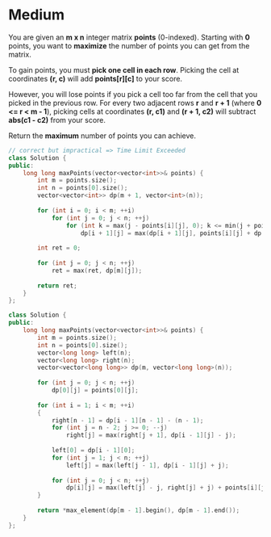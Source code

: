 # Medium

You are given an **m x n** integer matrix **points** (0-indexed). Starting with **0** points, you want to **maximize** the number of points you can get from the matrix.

To gain points, you must **pick one cell in each row**. Picking the cell at coordinates **(r, c)** will add **points[r][c]** to your score.

However, you will lose points if you pick a cell too far from the cell that you picked in the previous row. For every two adjacent rows **r** and **r + 1** (where **0 <= r < m - 1**), picking cells at coordinates **(r, c1)** and **(r + 1, c2)** will subtract **abs(c1 - c2)** from your score.

Return the **maximum** number of points you can achieve.

```cpp
// correct but impractical => Time Limit Exceeded
class Solution {
public:
    long long maxPoints(vector<vector<int>>& points) {
        int m = points.size();
        int n = points[0].size();
        vector<vector<int>> dp(m + 1, vector<int>(n));
        
        for (int i = 0; i < m; ++i)
            for (int j = 0; j < n; ++j)
                for (int k = max(j - points[i][j], 0); k <= min(j + points[i][j], n - 1); ++k)
                    dp[i + 1][j] = max(dp[i + 1][j], points[i][j] + dp[i][k] - abs(k - j));
        
        int ret = 0;
        
        for (int j = 0; j < n; ++j)
            ret = max(ret, dp[m][j]);
        
        return ret;
    }
};
```

```cpp
class Solution {
public:
    long long maxPoints(vector<vector<int>>& points) {
        int m = points.size();
        int n = points[0].size();
        vector<long long> left(n);
        vector<long long> right(n);
        vector<vector<long long>> dp(m, vector<long long>(n));
        
        for (int j = 0; j < n; ++j)
            dp[0][j] = points[0][j];
        
        for (int i = 1; i < m; ++i)
        {
            right[n - 1] = dp[i - 1][n - 1] - (n - 1);
            for (int j = n - 2; j >= 0; --j)
                right[j] = max(right[j + 1], dp[i - 1][j] - j);
            
            left[0] = dp[i - 1][0];
            for (int j = 1; j < n; ++j)
                left[j] = max(left[j - 1], dp[i - 1][j] + j);
            
            for (int j = 0; j < n; ++j)
                dp[i][j] = max(left[j] - j, right[j] + j) + points[i][j];
        }
        
        return *max_element(dp[m - 1].begin(), dp[m - 1].end());
    }
};
```